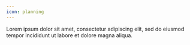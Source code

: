 ```yaml
---
icon: planning
---
```

Lorem ipsum dolor sit amet, consectetur adipiscing elit, sed do eiusmod tempor incididunt ut labore et dolore magna aliqua.
